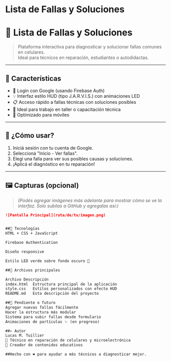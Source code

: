 # Lista de Fallas y Soluciones

# 📱 Lista de Fallas y Soluciones

> Plataforma interactiva para diagnosticar y solucionar fallas comunes en celulares.  
Ideal para técnicos en reparación, estudiantes o autodidactas.

---

## 🚀 Características

- 🔐 Login con Google (usando Firebase Auth)
- 💡 Interfaz estilo HUD (tipo J.A.R.V.I.S.) con animaciones LED
- 📋 Acceso rápido a fallas técnicas con soluciones posibles
- 🧠 Ideal para trabajo en taller o capacitación técnica
- 📱 Optimizado para móviles

---

## 🧩 ¿Cómo usar?

1. Iniciá sesión con tu cuenta de Google.
2. Seleccioná "Inicio - Ver fallas".
3. Elegí una falla para ver sus posibles causas y soluciones.
4. ¡Aplicá el diagnóstico en tu reparación!

---

## 🖼️ Capturas (opcional)

> *(Podés agregar imágenes más adelante para mostrar cómo se ve la interfaz. Solo subilas a GitHub y agregalas así:)*

```markdown
![Pantalla Principal](ruta/de/tu/imagen.png)


##🧱 Tecnologías
HTML + CSS + JavaScript

Firebase Authentication

Diseño responsive

Estilo LED verde sobre fondo oscuro 🌌

##📂 Archivos principales

Archivo	Descripción
index.html	Estructura principal de la aplicación
style.css	Estilos personalizados con efecto HUD
README.md	Esta descripción del proyecto

##📌 Pendiente o futuro
Agregar nuevas fallas fácilmente
Hacer la estructura más modular
Sistema para subir fallas desde formulario
Animaciones de partículas ✨ (en progreso)

##✍️ Autor
Lucas M. Tuillier
🔧 Técnico en reparación de celulares y microelectrónica
📘 Creador de contenidos educativos

##Hecho con ❤️ para ayudar a más técnicos a diagnosticar mejor.
